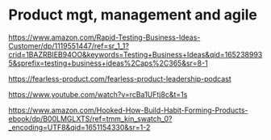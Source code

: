 # Product mgt, management and agile

https://www.amazon.com/Rapid-Testing-Business-Ideas-Customer/dp/1119551447/ref=sr_1_1?crid=1BAZRBIEB94OO&keywords=Testing+Business+Ideas&qid=1652389935&sprefix=testing+business+ideas%2Caps%2C365&sr=8-1

https://fearless-product.com/fearless-product-leadership-podcast

https://www.youtube.com/watch?v=rcBa1UFtj8c&t=1s

https://www.amazon.com/Hooked-How-Build-Habit-Forming-Products-ebook/dp/B00LMGLXTS/ref=tmm_kin_swatch_0?_encoding=UTF8&qid=1651154330&sr=1-2





